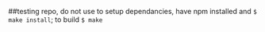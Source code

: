 ##testing repo, do not use
to setup dependancies, have npm installed and ```$ make install```; to build ```$ make```
